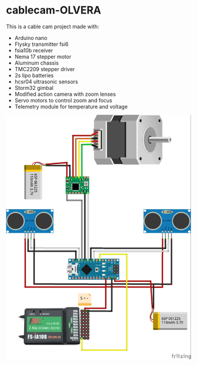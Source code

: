# cablecam-OLVERA

This is a cable cam project made with:
* Arduino nano
* Flysky transmitter fsi6
* fsia10b receiver
* Nema 17 stepper motor
* Aluminum chassis
* TMC2209 stepper driver
* 2s lipo batteries
* hcsr04 ultrasonic sensors
* Storm32 gimbal
* Modified action camera with zoom lenses
* Servo motors to control zoom and focus
* Telemetry module for temperature and voltage

![alt text](https://github.com/olveragit/cablecam-OLVERA/blob/main/images/fritzing_diagram.jpg?raw=true)
